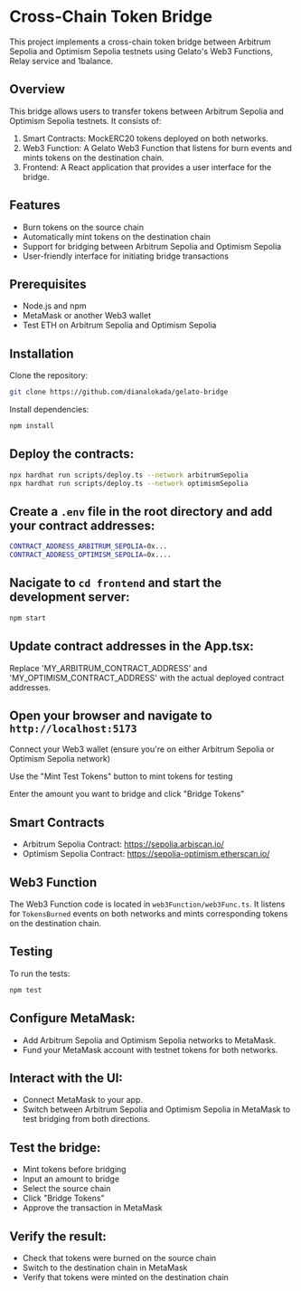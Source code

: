 # Cross-Chain Token Bridge

This project implements a cross-chain token bridge between Arbitrum Sepolia and Optimism Sepolia testnets using Gelato's Web3 Functions, Relay service and 1balance.

## Overview

This bridge allows users to transfer tokens between Arbitrum Sepolia and Optimism Sepolia testnets. It consists of:

1. Smart Contracts: MockERC20 tokens deployed on both networks.
2. Web3 Function: A Gelato Web3 Function that listens for burn events and mints tokens on the destination chain.
3. Frontend: A React application that provides a user interface for the bridge.

## Features

- Burn tokens on the source chain
- Automatically mint tokens on the destination chain
- Support for bridging between Arbitrum Sepolia and Optimism Sepolia
- User-friendly interface for initiating bridge transactions

## Prerequisites

- Node.js and npm
- MetaMask or another Web3 wallet
- Test ETH on Arbitrum Sepolia and Optimism Sepolia

## Installation

Clone the repository:

```bash
git clone https://github.com/dianalokada/gelato-bridge
```

Install dependencies:

```bash
npm install
```

## Deploy the contracts:

```bash
npx hardhat run scripts/deploy.ts --network arbitrumSepolia
npx hardhat run scripts/deploy.ts --network optimismSepolia
```

## Create a `.env` file in the root directory and add your contract addresses:

```bash
CONTRACT_ADDRESS_ARBITRUM_SEPOLIA=0x...
CONTRACT_ADDRESS_OPTIMISM_SEPOLIA=0x....
```

## Nacigate to `cd frontend` and start the development server:

```bash
npm start
```

## Update contract addresses in the App.tsx:

Replace 'MY_ARBITRUM_CONTRACT_ADDRESS' and 'MY_OPTIMISM_CONTRACT_ADDRESS' with the actual deployed contract addresses.

## Open your browser and navigate to `http://localhost:5173`

Connect your Web3 wallet (ensure you're on either Arbitrum Sepolia or Optimism Sepolia network)

Use the "Mint Test Tokens" button to mint tokens for testing

Enter the amount you want to bridge and click "Bridge Tokens"

## Smart Contracts

- Arbitrum Sepolia Contract: https://sepolia.arbiscan.io/
- Optimism Sepolia Contract: https://sepolia-optimism.etherscan.io/

## Web3 Function

The Web3 Function code is located in `web3Function/web3Func.ts`. It listens for `TokensBurned` events on both networks and mints corresponding tokens on the destination chain.

## Testing

To run the tests:

```bash
npm test
```

## Configure MetaMask:

- Add Arbitrum Sepolia and Optimism Sepolia networks to MetaMask.
- Fund your MetaMask account with testnet tokens for both networks.

## Interact with the UI:

- Connect MetaMask to your app.
- Switch between Arbitrum Sepolia and Optimism Sepolia in MetaMask to test bridging from both directions.

## Test the bridge:

- Mint tokens before bridging
- Input an amount to bridge
- Select the source chain
- Click "Bridge Tokens"
- Approve the transaction in MetaMask

## Verify the result:

- Check that tokens were burned on the source chain
- Switch to the destination chain in MetaMask
- Verify that tokens were minted on the destination chain
